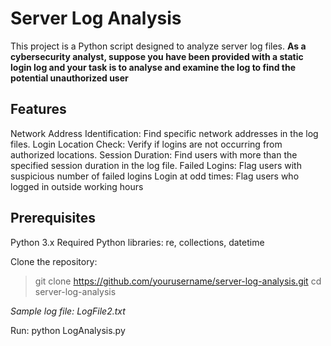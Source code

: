# Server Log Analysis
This project is a Python script designed to analyze server log files. 
**As a cybersecurity analyst, suppose you have been provided with a static login log and your task is to analyse and examine the log to find the potential unauthorized user**

## Features
Network Address Identification: Find specific network addresses in the log files.
Login Location Check: Verify if logins are not occurring from authorized locations.
Session Duration: Find users with more than the specified session duration in the log file.
Failed Logins: Flag users with suspicious number of failed logins
Login at odd times: Flag users who logged in outside working hours

## Prerequisites
Python 3.x
Required Python libraries: re, collections, datetime

Clone the repository:
> git clone https://github.com/yourusername/server-log-analysis.git
> cd server-log-analysis

*Sample log file: LogFile2.txt*

Run: python LogAnalysis.py
